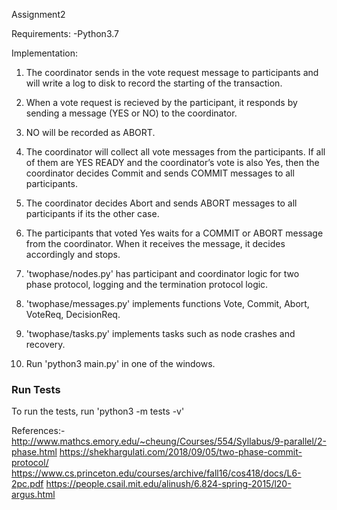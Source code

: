 Assignment2

Requirements:
	-Python3.7


Implementation:
1. The coordinator sends in the vote request message to participants and will write a log to disk to record the starting of the transaction.
2. When a vote request is recieved by the participant, it responds by sending a message (YES or NO) to the coordinator.
3. NO will be recorded as ABORT.
4. The coordinator will collect all vote messages from the participants. If all of them are YES READY and the coordinator’s vote is also Yes, then the coordinator decides Commit and sends COMMIT messages to all participants.
5. The coordinator decides Abort and sends ABORT messages to all participants if its the other case.
6. The participants that voted Yes waits for a COMMIT or ABORT message from the coordinator. When it receives the message, it decides accordingly and stops.

1. 'twophase/nodes.py' has participant and coordinator logic for two phase protocol, logging and the termination protocol logic.
2. 'twophase/messages.py' implements functions Vote, Commit, Abort, VoteReq, DecisionReq.
3. 'twophase/tasks.py' implements tasks such as node crashes and recovery.
4. Run 'python3 main.py' in one of the windows.

### Run Tests
To run the tests, run 'python3 -m tests -v'


References:-
http://www.mathcs.emory.edu/~cheung/Courses/554/Syllabus/9-parallel/2-phase.html
https://shekhargulati.com/2018/09/05/two-phase-commit-protocol/
https://www.cs.princeton.edu/courses/archive/fall16/cos418/docs/L6-2pc.pdf
https://people.csail.mit.edu/alinush/6.824-spring-2015/l20-argus.html
